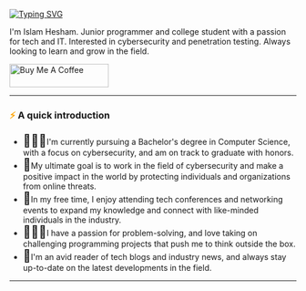 [![Typing SVG](https://readme-typing-svg.demolab.com?font=Fira+Code&pause=1000&width=435&lines=Hi+there!+It's+been+a+while+%F0%9F%91%8B%F0%9F%8F%BB)](https://git.io/typing-svg)



I'm Islam Hesham. Junior programmer and college student with a passion for tech and IT. Interested in cybersecurity and penetration testing. Always looking to learn and grow in the field.

<a href="https://www.buymeacoffee.com/islamhk123v" target="_blank"><img src="https://cdn.buymeacoffee.com/buttons/default-orange.png" alt="Buy Me A Coffee" height="41" width="174"></a>
<!DOCTYPE html>
<html>
<head>
	<meta charset="UTF-8">
</head>
<body>
	<hr>
</body>
</html>


<!DOCTYPE html>
<html>
<head>
	<meta charset="UTF-8">
</head>
<body>
	<h3><span style="color: orange;">⚡</span> A quick introduction</h3>
	<ul>
		<li><span style="font-size: 1.5em;">🧑🏻‍🎓</span>I'm currently pursuing a Bachelor's degree in Computer Science, with a focus on cybersecurity, and am on track to graduate with honors.</li>
		<li><span style="font-size: 1.5em;">🌱</span>My ultimate goal is to work in the field of cybersecurity and make a positive impact in the world by protecting individuals and organizations from online threats.</li>
		<li><span style="font-size: 1.5em;">🤝</span>In my free time, I enjoy attending tech conferences and networking events to expand my knowledge and connect with like-minded individuals in the industry.</li>
		<li><span style="font-size: 1.5em;">👩🏻‍💻</span>I have a passion for problem-solving, and love taking on challenging programming projects that push me to think outside the box.</li>
		<li><span style="font-size: 1.5em;">📕</span>I'm an avid reader of tech blogs and industry news, and always stay up-to-date on the latest developments in the field.</li>
	</ul>
	<hr>
</body>
</html>







